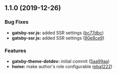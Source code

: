 ## 1.1.0 (2019-12-26)

### Bug Fixes

-   **gatsby-ssr.js:** added SSR settings ([bc77dbc](https://github.com/KennethWangDotDev/gatsby-theme-dotdev/commit/bc77dbc))
-   **gatsby-ssr.js:** added SSR settings ([90e8ce9](https://github.com/KennethWangDotDev/gatsby-theme-dotdev/commit/90e8ce9))

### Features

-   **gatsby-theme-dotdev:** initial commit ([5aa99aa](https://github.com/KennethWangDotDev/gatsby-theme-dotdev/commit/5aa99aa))
-   **home:** make author's role configurable ([eba1222](https://github.com/KennethWangDotDev/gatsby-theme-dotdev/commit/eba1222))
